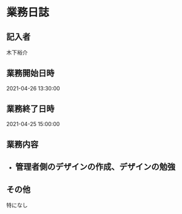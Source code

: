 # 業務日誌

## 記入者

木下裕介

## 業務開始日時

2021-04-26 13:30:00

## 業務終了日時

2021-04-25 15:00:00

## 業務内容

- 管理者側のデザインの作成、デザインの勉強
	- 

## その他

特になし